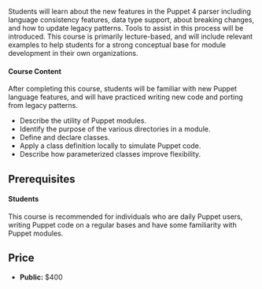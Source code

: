 Students will learn about the new features in the Puppet 4 parser including language consistency features, data type support, about breaking changes, and how to update legacy patterns. Tools to assist in this process will be introduced. This course is primarily lecture-based, and will include relevant examples to help students for a strong conceptual base for module development in their own organizations.

#### Course Content
After completing this course, students will be familiar with new Puppet language features, and will have practiced writing new code and porting from legacy patterns.

* Describe the utility of Puppet modules.
* Identify the purpose of the various directories in a module.
* Define and declare classes.
* Apply a class definition locally to simulate Puppet code.
* Describe how parameterized classes improve flexibility.

## Prerequisites
#### Students
This course is recommended for individuals who are daily Puppet users, writing Puppet code on a regular bases and have some familiarity with Puppet modules.

## Price
* **Public:** $400